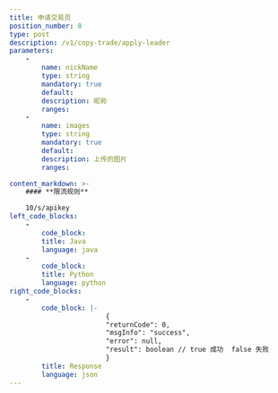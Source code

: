 ```yaml
---
title: 申请交易员
position_number: 8
type: post
description: /v1/copy-trade/apply-leader
parameters:
    -
        name: nickName
        type: string
        mandatory: true
        default:
        description: 昵称
        ranges:
    -
        name: images
        type: string
        mandatory: true
        default:
        description: 上传的图片
        ranges:

content_markdown: >-
    #### **限流规则**

    10/s/apikey
left_code_blocks:
    -
        code_block:
        title: Java
        language: java
    -
        code_block:
        title: Python
        language: python
right_code_blocks:
    -
        code_block: |-
                        {
                        "returnCode": 0,
                        "msgInfo": "success",
                        "error": null,
                        "result": boolean // true 成功  false 失败
                        }
        title: Response
        language: json
---
```

